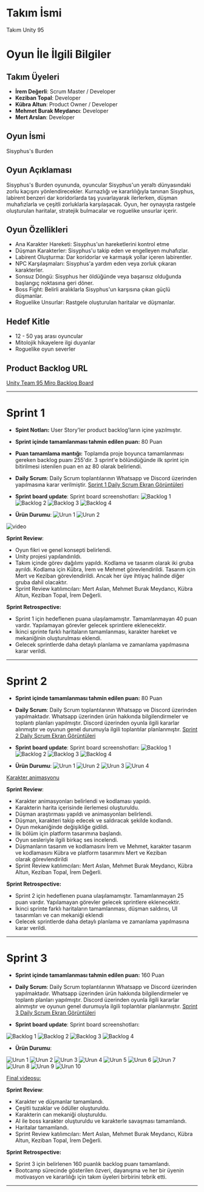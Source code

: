 # Takım İsmi
Takım Unity 95

# Oyun İle İlgili Bilgiler

## Takım Üyeleri

- **İrem Değerli**:  Scrum Master / Developer
- **Keziban Topal**: Developer
- **Kübra Altun**: Product Owner / Developer
- **Mehmet Burak Meydancı**: Developer
- **Mert Arslan**: Developer

## Oyun İsmi

Sisyphus's Burden
## Oyun Açıklaması
Sisyphus's Burden oyununda, oyuncular Sisyphus'un yeraltı dünyasındaki zorlu kaçışını yönlendirecekler. Kurnazlığı ve kararlılığıyla tanınan Sisyphus, labirent benzeri dar koridorlarda taş yuvarlayarak ilerlerken, düşman muhafızlarla ve çeşitli zorluklarla karşılaşacak. Oyun, her oynayışta rastgele oluşturulan haritalar, stratejik bulmacalar ve roguelike unsurlar içerir.
## Oyun Özellikleri
- Ana Karakter Hareketi: Sisyphus'un hareketlerini kontrol etme
- Düşman Karakterler: Sisyphus'u takip eden ve engelleyen muhafızlar.
- Labirent Oluşturma: Dar koridorlar ve karmaşık yollar içeren labirentler.
- NPC Karşılaşmaları: Sisyphus'a yardım eden veya zorluk çıkaran karakterler.
- Sonsuz Döngü: Sisyphus her öldüğünde veya başarısız olduğunda başlangıç noktasına geri döner.
- Boss Fight: Belirli aralıklarla Sisyphus'un karşısına çıkan güçlü düşmanlar.
- Roguelike Unsurlar: Rastgele oluşturulan haritalar ve düşmanlar.
## Hedef Kitle
- 12 - 50 yaş arası oyuncular
- Mitolojik hikayelere ilgi duyanlar
- Roguelike oyun severler
## Product Backlog URL
[Unity Team 95 Miro Backlog Board](https://miro.com/app/board/uXjVK1afTqQ=/)
***
# Sprint 1
- **Spint Notları:**
  User Story'ler product backlog'ların içine yazılmıştır.
- **Sprint içinde tamamlanması tahmin edilen puan:** 80 Puan
- **Puan tamamlama mantığı:**
  Toplamda proje boyunca tamamlanması gereken backlog puanı 255'dir. 3 sprint'e bölündüğünde ilk sprint için bitirilmesi istenilen puan en az 80 olarak belirlendi.
- **Daily Scrum**: Daily Scrum toplantılarının Whatsapp ve Discord üzerinden yapılmasına karar verilmiştir.
[Sprint 1 Daily Scrum Ekran Görüntüleri](https://github.com/MertArslanC/Grup_95_OUA/blob/main/bootcampFiles/Sprint1/DailyScrumToplant%C4%B1lar%C4%B1Sprint1%20.pdf)

- **Sprint board update**: Sprint board screenshotları: 
![Backlog 1](https://github.com/MertArslanC/Grup_95_OUA/blob/main/bootcampFiles/Sprint1/sprintBoard1.png)
![Backlog 2](https://github.com/MertArslanC/Grup_95_OUA/blob/main/bootcampFiles/Sprint1/sprintBoard2.png) 
![Backlog 3](https://github.com/MertArslanC/Grup_95_OUA/blob/main/bootcampFiles/Sprint1/sprintBoard3.png)
![Backlog 4](https://github.com/MertArslanC/Grup_95_OUA/blob/main/bootcampFiles/Sprint1/sprintBoard4.png)

- **Ürün Durumu**:
![Urun 1](https://github.com/MertArslanC/Grup_95_OUA/blob/main/bootcampFiles/Sprint1/oyunSs.jpg)
![Urun 2](https://github.com/MertArslanC/Grup_95_OUA/blob/main/bootcampFiles/Sprint1/oyunSs2.jpg)

 ![video](https://github.com/MertArslanC/Grup_95_OUA/assets/104104302/c3a4847b-c58f-4f19-bfef-fe9f897b62c2)


**Sprint Review**:
- Oyun fikri ve genel konsepti belirlendi.
- Unity projesi yapılandırıldı.
- Takım içinde görev dağılımı yapıldı. Kodlama ve tasarım olarak iki gruba ayrıldı.
Kodlama için Kübra, İrem ve Mehmet görevlendirildi. Tasarım için Mert ve Keziban görevlendirildi. Ancak her üye ihtiyaç halinde diğer gruba dahil olacaktır.
- Sprint Review katılımcıları: Mert Aslan, Mehmet Burak Meydancı, Kübra Altun, Keziban Topal, İrem Değerli.
  
**Sprint Retrospective:**
- Sprint 1 için hedeflenen puana ulaşılamamıştır. Tamamlanmayan 40 puan vardır. Yapılamayan görevler gelecek sprintlere eklenecektir.
- İkinci sprinte farklı haritaların tamamlanması, karakter hareket ve mekaniğinin oluşturulması eklendi.
- Gelecek sprintlerde daha detaylı planlama ve zamanlama yapılmasına karar verildi.
 ***
# Sprint 2
- **Sprint içinde tamamlanması tahmin edilen puan:** 80 Puan
- **Daily Scrum**: Daily Scrum toplantılarının Whatsapp ve Discord üzerinden yapılmaktadır. Whatsapp üzerinden ürün hakkında bilgilendirmeler ve toplantı planları yapılmıştır. Discord üzerinden oyunla ilgili kararlar alınmıştır ve oyunun genel durumuyla ilgili toplantılar planlanmıştır.
[Sprint 2 Daily Scrum Ekran Görüntüleri](https://github.com/MertArslanC/Grup_95_OUA/blob/main/bootcampFiles/Sprint2/DailyScrumToplant%C4%B1lar%C4%B1Sprint2.pdf)

- **Sprint board update**: Sprint board screenshotları: 
![Backlog 1](https://github.com/MertArslanC/Grup_95_OUA/blob/main/bootcampFiles/Sprint2/Sprintboard1.png)
![Backlog 2](https://github.com/MertArslanC/Grup_95_OUA/blob/main/bootcampFiles/Sprint2/Sprintboard2.png) 
![Backlog 3](https://github.com/MertArslanC/Grup_95_OUA/blob/main/bootcampFiles/Sprint2/Sprintboard3.png) 
![Backlog 4](https://github.com/MertArslanC/Grup_95_OUA/blob/main/bootcampFiles/Sprint2/Sprintboard4.png) 
- **Ürün Durumu**:
![Urun 1](https://github.com/MertArslanC/Grup_95_OUA/blob/main/bootcampFiles/Sprint2/oyunSs1.png)
![Urun 2](https://github.com/MertArslanC/Grup_95_OUA/blob/main/bootcampFiles/Sprint2/oyunSs2.png)
![Urun 3](https://github.com/MertArslanC/Grup_95_OUA/blob/main/bootcampFiles/Sprint2/oyunSs3.png)
![Urun 4](https://github.com/MertArslanC/Grup_95_OUA/blob/main/bootcampFiles/Sprint2/oyunSs4.png)
 
[Karakter animasyonu ](https://drive.google.com/file/d/1Brmg9-TUPAb5Wx0wIChgf0Pqh6sahKo_/view)

**Sprint Review**:
- Karakter animasyonları belirlendi ve kodlaması yapıldı.
- Karakterin harita içerisinde ilerlemesi oluşturuldu.
- Düşman araştırması yapıldı ve animasyonları belirlendi.
- Düşman, karakteri takip edecek ve saldıracak şekilde kodlandı.
- Oyun mekaniğinde değişikliğe gidildi.
- İlk bölüm için platform tasarımına başlandı.
- Oyun sesleriyle ilgili birkaç ses incelendi.
- Düşmanların tasarım ve kodlamasını İrem ve Mehmet, karakter tasarım ve kodlamasını Kübra ve platform tasarımını Mert ve Keziban olarak görevlendirildi
- Sprint Review katılımcıları: Mert Aslan, Mehmet Burak Meydancı, Kübra Altun, Keziban Topal, İrem Değerli.
  
**Sprint Retrospective:**
- Sprint 2 için hedeflenen puana ulaşılamamıştır. Tamamlanmayan 25 puan vardır. Yapılamayan görevler gelecek sprintlere eklenecektir.
- İkinci sprinte farklı haritaların tamamlanması, düşman saldırısı, UI tasarımları ve can mekaniği eklendi
- Gelecek sprintlerde daha detaylı planlama ve zamanlama yapılmasına karar verildi.
 ****
# Sprint 3
- **Sprint içinde tamamlanması tahmin edilen puan:** 160 Puan
- **Daily Scrum**: Daily Scrum toplantılarının Whatsapp ve Discord üzerinden yapılmaktadır. Whatsapp üzerinden ürün hakkında bilgilendirmeler ve toplantı planları yapılmıştır. Discord üzerinden oyunla ilgili kararlar alınmıştır ve oyunun genel durumuyla ilgili toplantılar planlanmıştır.
[Sprint 3 Daily Scrum Ekran Görüntüleri](https://github.com/MertArslanC/Grup_95_OUA/blob/main/bootcampFiles/Sprint3/DailyScrumToplantilariSprint3.pdf)

- **Sprint board update**: Sprint board screenshotları:
   
![Backlog 1](https://github.com/MertArslanC/Grup_95_OUA/blob/main/bootcampFiles/Sprint3/Sprintboard1.png)
![Backlog 2](https://github.com/MertArslanC/Grup_95_OUA/blob/main/bootcampFiles/Sprint3/Sprintboard2.png) 
![Backlog 3](https://github.com/MertArslanC/Grup_95_OUA/blob/main/bootcampFiles/Sprint3/Sprintboard3.png) 
![Backlog 4](https://github.com/MertArslanC/Grup_95_OUA/blob/main/bootcampFiles/Sprint3/Sprintboard4.png) 
- **Ürün Durumu**:
  
![Urun 1](https://github.com/MertArslanC/Grup_95_OUA/blob/main/bootcampFiles/Sprint3/oyunSs1.png)
![Urun 2](https://github.com/MertArslanC/Grup_95_OUA/blob/main/bootcampFiles/Sprint3/oyunSs2.png)
![Urun 3](https://github.com/MertArslanC/Grup_95_OUA/blob/main/bootcampFiles/Sprint3/oyunSs3.png)
![Urun 4](https://github.com/MertArslanC/Grup_95_OUA/blob/main/bootcampFiles/Sprint3/oyunSs4.png)
![Urun 5](https://github.com/MertArslanC/Grup_95_OUA/blob/main/bootcampFiles/Sprint3/oyunSs5.png)
![Urun 6](https://github.com/MertArslanC/Grup_95_OUA/blob/main/bootcampFiles/Sprint3/oyunSs6.png)
![Urun 7](https://github.com/MertArslanC/Grup_95_OUA/blob/main/bootcampFiles/Sprint3/oyunSs7.png)
![Urun 8](https://github.com/MertArslanC/Grup_95_OUA/blob/main/bootcampFiles/Sprint3/oyunSs8.png)
![Urun 9](https://github.com/MertArslanC/Grup_95_OUA/blob/main/bootcampFiles/Sprint3/oyunSs9.png)
![Urun 10](https://github.com/MertArslanC/Grup_95_OUA/blob/main/bootcampFiles/Sprint3/oyunSs10.png)

[Final videosu: ]()

**Sprint Review**:
- Karakter ve düşmanlar tamamlandı.
- Çeşitli tuzaklar ve ödüller oluşturuldu.
- Karakterin can mekaniği oluşturuldu. 
- AI ile boss karakter oluşturuldu ve karakterle savaşması tamamlandı.
- Haritalar tamamlandı.
- Sprint Review katılımcıları: Mert Aslan, Mehmet Burak Meydancı, Kübra Altun, Keziban Topal, İrem Değerli.
  
**Sprint Retrospective:**
- Sprint 3 için belirlenen 160 puanlık backlog puanı tamamlandı.
- Bootcamp sürecinde gösterilen özveri, dayanışma ve her bir üyenin motivasyon ve kararlılığı için takım üyeleri birbirini tebrik etti.
****
